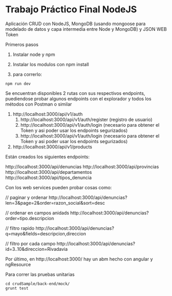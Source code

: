 # Trabajo Práctico Final NodeJS

Aplicación CRUD con NodeJS, MongoDB (usando mongoose para modelado de datos y capa intermedia entre Node y MongoDB) y JSON WEB Token

Primeros pasos

1. Instalar node y npm

2. Instalar los modulos con npm install

3. para correrlo:

```
npm run dev
```
Se encuentran disponibles 2 rutas con sus respectivos endpoints, puediendose probar algunos endpoints con el explorador y todos los métodos con Postman o similar
1. http://localhost:3000/api/v1/auth
   1. http://localhost:3000/api/v1/auth/register (registro de usuario)
   2. http://localhost:3000/api/v1/auth/login (necesario para obtener el Token y asi poder usar los endpoints segurizados)
   3. http://localhost:3000/api/v1/auth/login (necesario para obtener el Token y asi poder usar los endpoints segurizados)
3. http://localhost:3000/api/v1/products

Están creados los siguientes endpoints:

http://localhost:3000/api/denuncias
http://localhost:3000/api/provincias
http://localhost:3000/api/departamentos
http://localhost:3000/api/tipos_denuncia

Con los web services pueden probar cosas como:

// paginar y ordenar
http://localhost:3000/api/denuncias?len=3&page=2&order=razon_social&sort=desc

// ordenar en campos anidads
http://localhost:3000/api/denuncias?order=tipo.descripcion

// filtro rapido
http://localhost:3000/api/denuncias?q=mayo&fields=descripcion,direccion

// filtro por cada campo
http://localhost:3000/api/denuncias?id=3..10&direccion=Rivadavia

Por último, en http://localhost:3000/ hay un abm hecho con angular y ngResource

Para correr las pruebas unitarias

```
cd crudSample/back-end/mock/
grunt test
```
